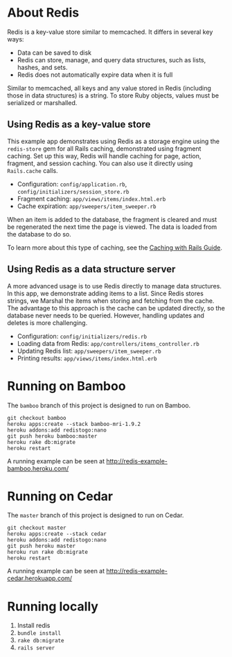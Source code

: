 # About Redis

Redis is a key-value store similar to memcached. It differs in several
key ways:

* Data can be saved to disk
* Redis can store, manage, and query data structures, such as lists,
  hashes, and sets.
* Redis does not automatically expire data when it is full

Similar to memcached, all keys and any value stored in Redis (including
those in data structures) is a string. To store Ruby objects, values
must be serialized or marshalled.

## Using Redis as a key-value store

This example app demonstrates using Redis as a storage engine using the
`redis-store` gem for all Rails caching, demonstrated using fragment
caching. Set up this way, Redis will handle caching for page, action,
fragment, and session caching. You can also use it directly using
`Rails.cache` calls.

* Configuration: `config/application.rb`,
  `config/initializers/session_store.rb`
* Fragment caching: `app/views/items/index.html.erb`
* Cache expiration: `app/sweepers/item_sweeper.rb`

When an item is added to the database, the fragment is cleared and must
be regenerated the next time the page is viewed. The data is loaded from
the database to do so.

To learn more about this type of caching, see the [Caching with Rails
Guide](http://guides.rubyonrails.org/caching_with_rails.html#fragment-caching).

## Using Redis as a data structure server

A more advanced usage is to use Redis directly to manage data
structures. In this app, we demonstrate adding items to a list. Since
Redis stores strings, we Marshal the items when storing and fetching
from the cache.  The advantage to this approach is the cache can be
updated directly, so the database never needs to be queried. However,
handling updates and deletes is more challenging.

* Configuration: `config/initializers/redis.rb`
* Loading data from Redis: `app/controllers/items_controller.rb`
* Updating Redis list: `app/sweepers/item_sweeper.rb`
* Printing results: `app/views/items/index.html.erb`

# Running on Bamboo

The `bamboo` branch of this project is designed to run on Bamboo.

    git checkout bamboo
    heroku apps:create --stack bamboo-mri-1.9.2
    heroku addons:add redistogo:nano
    git push heroku bamboo:master
    heroku rake db:migrate
    heroku restart

A running example can be seen at
http://redis-example-bamboo.heroku.com/

# Running on Cedar

The `master` branch of this project is designed to run on Cedar.

    git checkout master
    heroku apps:create --stack cedar
    heroku addons:add redistogo:nano
    git push heroku master
    heroku run rake db:migrate
    heroku restart

A running example can be seen at
http://redis-example-cedar.herokuapp.com/

# Running locally

1. Install redis
2. `bundle install`
3. `rake db:migrate`
4. `rails server`
